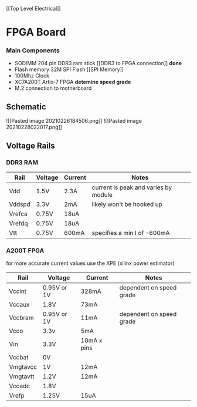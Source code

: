 [[Top Level Electrical]]

# FPGA Board

### Main Components
- SODIMM 204 pin DDR3 ram stick [[DDR3 to FPGA connection]] **done**
- Flash memory 32M SPI Flash [[SPI Memory]]
- 100Mhz Clock
- XC7A200T Artix-7 FPGA **detemine speed grade**
- M.2 connection to motherboard

## Schematic
![[Pasted image 20210226184506.png]]
![[Pasted image 20210228022017.png]]
## Voltage Rails
### DDR3 RAM
| Rail   | Voltage | Current | Notes                                |
| ------ | ------- | ------- | ------------------------------------ |
| Vdd    | 1.5V    | 2.3A    | current is peak and varies by module |
| Vddspd | 3.3V    | 2mA     | likely won't be hooked up            |
| Vrefca | 0.75V   | 18uA    |                                      |
| Vrefdq | 0.75V   | 18uA    |                                      |
| Vtt    | 0.75V   | 600mA   | specifies a min I of -600mA          |

### A200T FPGA
for more accurate current values use the XPE (xilinx power estimator)

| Rail     | Voltage     | Current     | Notes                    |
| -------- | ----------- | ----------- | ------------------------ |
| Vccint   | 0.95V or 1V | 328mA       | dependent on speed grade |
| Vccaux   | 1.8V        | 73mA        |                          |
| Vccbram  | 0.95V or 1V | 11mA        | dependent on speed grade |
| Vcco     | 3.3v        | 5mA         |                          |
| Vin      | 3.3V        | 10mA x pins |                          |
| Vccbat   | 0V          |             |                          |
| Vmgtavcc | 1V          | 12mA        |                          |
| Vmgtavtt | 1.2V        | 12mA        |                          |
| Vccadc   | 1.8V        |             |                          |
| Vrefp    | 1.25V       | 15uA        |                          |


